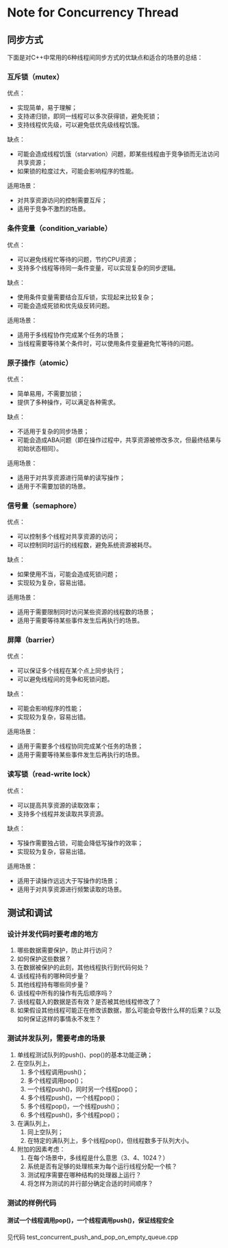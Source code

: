 # Note for Concurrency Thread

## 同步方式

下面是对C++中常用的6种线程间同步方式的优缺点和适合的场景的总结：

### 互斥锁（mutex）

优点：

- 实现简单，易于理解；
- 支持递归锁，即同一线程可以多次获得锁，避免死锁；
- 支持线程优先级，可以避免低优先级线程饥饿。

缺点：

- 可能会造成线程饥饿（starvation）问题，即某些线程由于竞争锁而无法访问共享资源；
- 如果锁的粒度过大，可能会影响程序的性能。

适用场景：

- 对共享资源访问的控制需要互斥；
- 适用于竞争不激烈的场景。

### 条件变量（condition_variable）

优点：

- 可以避免线程忙等待的问题，节约CPU资源；
- 支持多个线程等待同一条件变量，可以实现复杂的同步逻辑。

缺点：

- 使用条件变量需要结合互斥锁，实现起来比较复杂；
- 可能会造成死锁和优先级反转问题。

适用场景：

- 适用于多线程协作完成某个任务的场景；
- 当线程需要等待某个条件时，可以使用条件变量避免忙等待的问题。

### 原子操作（atomic）

优点：

- 简单易用，不需要加锁；
- 提供了多种操作，可以满足各种需求。

缺点：

- 不适用于复杂的同步场景；
- 可能会造成ABA问题（即在操作过程中，共享资源被修改多次，但最终结果与初始状态相同）。

适用场景：

- 适用于对共享资源进行简单的读写操作；
- 适用于不需要加锁的场景。

### 信号量（semaphore）

优点：

- 可以控制多个线程对共享资源的访问；
- 可以控制同时运行的线程数，避免系统资源被耗尽。

缺点：

- 如果使用不当，可能会造成死锁问题；
- 实现较为复杂，容易出错。

适用场景：

- 适用于需要限制同时访问某些资源的线程数的场景；
- 适用于需要等待某些事件发生后再执行的场景。

### 屏障（barrier）

优点：

- 可以保证多个线程在某个点上同步执行；
- 可以避免线程间的竞争和死锁问题。

缺点：

- 可能会影响程序的性能；
- 实现较为复杂，容易出错。

适用场景：

- 适用于需要多个线程协同完成某个任务的场景；
- 适用于需要等待某些事件发生后再执行的场景。

### 读写锁（read-write lock）

优点：

- 可以提高共享资源的读取效率；
- 支持多个线程并发读取共享资源。

缺点：

- 写操作需要独占锁，可能会降低写操作的效率；
- 实现较为复杂，容易出错。

适用场景：

- 适用于读操作远远大于写操作的场景；
- 适用于对共享资源进行频繁读取的场景。

## 测试和调试

### 设计并发代码时要考虑的地方

1. 哪些数据需要保护，防止并行访问？
2. 如何保护这些数据？
3. 在数据被保护的此刻，其他线程执行到代码何处？
4. 该线程持有的哪种同步量？
5. 其他线程持有哪些同步量？
6. 该线程中所有的操作有先后顺序吗？
7. 该线程载入的数据是否有效？是否被其他线程修改了？
8. 如果假设其他线程可能正在修改该数据，那么可能会导致什么样的后果？以及如何保证这样的事情永不发生？

### 测试并发队列，需要考虑的场景

1. 单线程测试队列的push()、pop()的基本功能正确；
2. 在空队列上，
   1. 多个线程调用push()；
   2. 多个线程调用pop()；
   3. 一个线程push()，同时另一个线程pop()；
   4. 多个线程push()，一个线程pop()；
   5. 多个线程pop()，一个线程push()；
   6. 多个线程push()，多个线程pop()；
3. 在满队列上，
   1. 同上空队列；
   2. 在特定的满队列上，多个线程pop()，但线程数多于队列大小。
4. 附加的因素考虑：
   1. 在每个场景中，多线程是什么意思（3、4、1024？）
   2. 系统是否有足够的处理核来为每个运行线程分配一个核？
   3. 测试程序需要在哪种结构的处理器上运行？
   4. 将怎样为测试的并行部分确定合适的时间顺序？

### 测试的样例代码

#### 测试一个线程调用pop()，一个线程调用push()，保证线程安全

见代码 test_concurrent_push_and_pop_on_empty_queue.cpp

